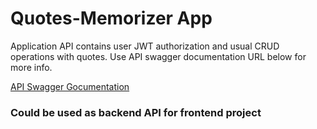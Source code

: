 # Quotes-Memorizer App

Application API contains user JWT authorization and usual CRUD operations with quotes. Use API swagger documentation URL below for more info.

[API Swagger Gocumentation](https://quotes-memorizer.herokuapp.com/swagger/index.html)

### Could be used as backend API for frontend project
